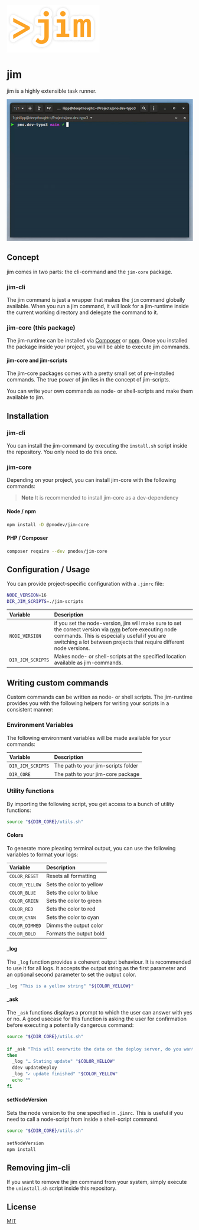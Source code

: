 
![Logo](resources/logo.png)

# jim

jim is a highly extensible task runner.

![Screencast](resources/screencast.gif)

## Concept

jim comes in two parts: the cli-command and the `jim-core` package.

### jim-cli

The jim command is just a wrapper that makes the `jim` command globally available. When you run a jim command, it will look for a jim-runtime inside the current working directory and delegate the command to it.

### jim-core (this package)

The jim-runtime can be installed via [Composer](https://getcomposer.org/) or [npm](http://npmjs.com/). Once you installed the package inside your project, you will be able to execute jim commands.

#### jim-core and jim-scripts

The jim-core packages comes with a pretty small set of pre-installed commands. The true power of jim lies in the concept of jim-scripts.

You can write your own commands as node- or shell-scripts and make them available to jim.
## Installation

### jim-cli

You can install the jim-command by executing the `install.sh` script inside the repository. You only need to do this once.

### jim-core

Depending on your project, you can install jim-core with the following commands:

> **Note**
> It is recommended to install jim-core as a dev-dependency

#### Node / npm

```bash
npm install -D @pnodev/jim-core
```

#### PHP / Composer

```bash
composer require --dev pnodev/jim-core
```

## Configuration / Usage

You can provide project-specific configuration with a `.jimrc` file:

```bash
NODE_VERSION=16
DIR_JIM_SCRIPTS=./jim-scripts
```
| Variable          | Description                                                                                                                                                                                                                                                     |
|:------------------|:----------------------------------------------------------------------------------------------------------------------------------------------------------------------------------------------------------------------------------------------------------------|
| `NODE_VERSION`    | if you set the node-version, jim will make sure to set the correct version via [nvm](https://github.com/nvm-sh/nvm) before executing node commands. This is especially useful if you are switching a lot between projects that require different node versions. |
| `DIR_JIM_SCRIPTS` | Makes node- or shell-scripts at the specified location available as jim-commands.                                                                                                                                                                               |

## Writing custom commands

Custom commands can be written as node- or shell scripts. The jim-runtime provides you with the following helpers for writing your scripts in a consistent manner:

### Environment Variables

The following environment variables will be made available for your commands:

| Variable          | Description                         |
|:------------------|:------------------------------------|
| `DIR_JIM_SCRIPTS` | The path to your jim-scripts folder |
| `DIR_CORE`        | The path to your jim-core package   |

### Utility functions

By importing the following script, you get access to a bunch of utility functions:

```bash
source "${DIR_CORE}/utils.sh"
```

#### Colors

To generate more pleasing terminal output, you can use the following variables to format your logs:

| Variable       | Description              |
|:---------------|:-------------------------|
| `COLOR_RESET`  | Resets all formatting    |
| `COLOR_YELLOW` | Sets the color to yellow |
| `COLOR_BLUE`   | Sets the color to blue   |
| `COLOR_GREEN`  | Sets the color to green  |
| `COLOR_RED`    | Sets the color to red    |
| `COLOR_CYAN`   | Sets the color to cyan   |
| `COLOR_DIMMED` | Dimms the output color   |
| `COLOR_BOLD`   | Formats the output bold  |

#### _log

The `_log` function provides a coherent output behaviour. It is recommended to use it for all logs. It accepts the output string as the first parameter and an optional second parameter to set the output color.

```bash
_log "This is a yellow string" "${COLOR_YELLOW}"
```

#### _ask

The `_ask` functions displays a prompt to which the user can answer with yes or no. A good usecase for this function is asking the user for confirmation before executing a potentially dangerous command:

```bash
source "${DIR_CORE}/utils.sh"

if _ask "This will overwrite the data on the deploy server, do you want to continue?"
then
  _log "… Stating update" "$COLOR_YELLOW"
  ddev updateDeploy
  _log "✓ update finished" "$COLOR_YELLOW"
  echo ""
fi
```

#### setNodeVersion

Sets the node version to the one specified in `.jimrc`. This is useful if you need to call a node-script from inside a shell-script command.

```bash
source "${DIR_CORE}/utils.sh"

setNodeVersion
npm install
```

## Removing jim-cli

If you want to remove the jim command from your system, simply execute the `uninstall.sh` script inside this repository.
## License

[MIT](https://choosealicense.com/licenses/mit/)

